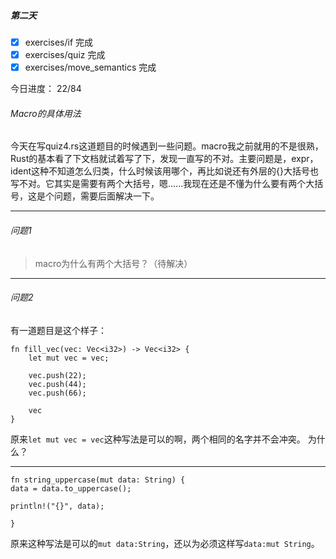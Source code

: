 ##### 第二天

- [x] exercises/if 完成
- [x] exercises/quiz 完成
- [x] exercises/move_semantics 完成

今日进度： 22/84

###### Macro的具体用法

今天在写quiz4.rs这道题目的时候遇到一些问题。macro我之前就用的不是很熟，Rust的基本看了下文档就试着写了下，发现一直写的不对。主要问题是，expr，ident这种不知道怎么归类，什么时候该用哪个，再比如说还有外层的{}大括号也写不对。它其实是需要有两个大括号，嗯......我现在还是不懂为什么要有两个大括号，这是个问题，需要后面解决一下。

---

###### 问题1

> macro为什么有两个大括号？（待解决）

---

###### 问题2

有一道题目是这个样子：

```
fn fill_vec(vec: Vec<i32>) -> Vec<i32> {
    let mut vec = vec;

    vec.push(22);
    vec.push(44);
    vec.push(66);

    vec
}
```

原来`let mut vec = vec`这种写法是可以的啊，两个相同的名字并不会冲突。
为什么？

---

```
fn string_uppercase(mut data: String) {
data = data.to_uppercase();

println!("{}", data);

}
```

原来这种写法是可以的`mut data:String`，还以为必须这样写`data:mut String`。
